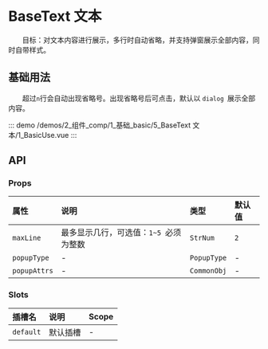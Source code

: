 # BaseText 文本

&emsp;&emsp;目标：对文本内容进行展示，多行时自动省略，并支持弹窗展示全部内容，同时自带样式。
## 基础用法

&emsp;&emsp;超过`n`行会自动出现省略号。出现省略号后可点击，默认以 `dialog `展示全部内容。

::: demo 
/demos/2_组件_comp/1_基础_basic/5_BaseText 文本/1_BasicUse.vue
:::


## API 

### Props

|属性|说明|类型|默认值|
|:---|:---|:---|:---|
|`maxLine`|最多显示几行，可选值：`1~5 `必须为整数|`StrNum`|`2`|
|`popupType`|-|`PopupType`|-|
|`popupAttrs`|-|`CommonObj`|-|

### Slots

|插槽名|说明|Scope|
|:---|:---|:---|
|`default`|默认插槽|-|
